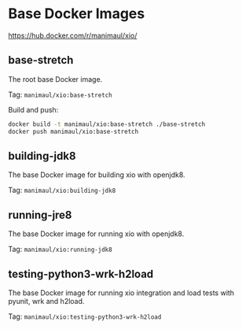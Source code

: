 # Base Docker Images

https://hub.docker.com/r/manimaul/xio/

## base-stretch

The root base Docker image. 

Tag:
`manimaul/xio:base-stretch`

Build and push:
```bash
docker build -t manimaul/xio:base-stretch ./base-stretch
docker push manimaul/xio:base-stretch
```

## building-jdk8

The base Docker image for building xio with openjdk8.

Tag:
`manimaul/xio:building-jdk8`


## running-jre8

The base Docker image for running xio with openjdk8. 

Tag:
`manimaul/xio:running-jdk8`



## testing-python3-wrk-h2load

The base Docker image for running xio integration and load tests with pyunit, wrk and h2load. 

Tag:
`manimaul/xio:testing-python3-wrk-h2load`

